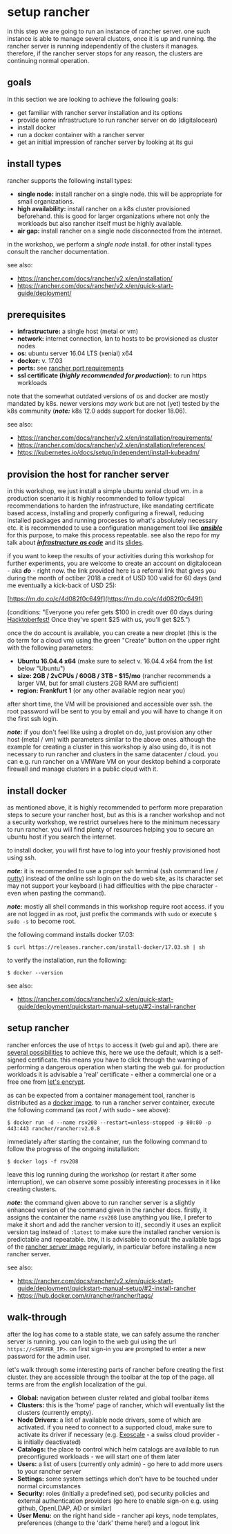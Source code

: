 
setup rancher
=============

in this step we are going to run an instance of rancher server. one such instance is able to manage several clusters, once it is up and running.
the rancher server is running independently of the clusters it manages. therefore, if the rancher server stops for any reason, the clusters
are continuing normal operation.

goals
-----

in this section we are looking to achieve the following goals:

* get familiar with rancher server installation and its options
* provide some infrastructure to run rancher server on do (digitalocean)
* install docker
* run a docker container with a rancher server
* get an initial impression of rancher server by looking at its gui

install types
-------------

rancher supports the following install types:

* **single node:** install rancher on a single node. this will be appropriate for small organizations.
* **high availability:** install rancher on a k8s cluster provisioned beforehand. this is good for larger organizations where not only the workloads but also rancher itself must be highly available.
* **air gap:** install rancher on a single node disconnected from the internet.

in the workshop, we perform a *single node* install. for other install types consult the rancher documentation.

see also:

* https://rancher.com/docs/rancher/v2.x/en/installation/
* https://rancher.com/docs/rancher/v2.x/en/quick-start-guide/deployment/

prerequisites
-------------

* **infrastructure:** a single host (metal or vm)
* **network:** internet connection, lan to hosts to be provisioned as cluster nodes 
* **os:** ubuntu server 16.04 LTS (xenial) x64
* **docker:** v. 17.03
* **ports:** see [rancher port requirements](https://rancher.com/docs/rancher/v2.x/en/installation/references/)
* **ssl certificate (*highly recommended for production*):** to run https workloads

note that the somewhat outdated versions of os and docker are mostly mandated by k8s. newer versions *may work* but are not (yet) tested
by the k8s community (***note:*** k8s 12.0 adds support for docker 18.06).

see also:

* https://rancher.com/docs/rancher/v2.x/en/installation/requirements/
* https://rancher.com/docs/rancher/v2.x/en/installation/references/
* https://kubernetes.io/docs/setup/independent/install-kubeadm/

provision the host for rancher server
-------------------------------------

in this workshop, we just install a simple ubuntu xenial cloud vm. in a production scenario it is highly recommended to
follow typical recommendations to harden the infrastructure, like mandating certificate based access, installing and
properly configuring a firewall, reducing installed packages and running processes to what's absolutely necessary etc.
it is recommended to use a configuration management tool like [***ansible***](https://www.ansible.com/)
for this purpose, to make this process repeatable. see also the repo for my talk about
[***infrastructure as code***](https://github.com/Remigius2011/iac) and its [slides](https://www.slideshare.net/remigius-stalder/iac-baselone17en).

if you want to keep the results of your activities during this workshop for further experiments, you are welcome to create
an account on digitalocean - aka ***do*** - right now. the link provided here is a referral link that gives you during the month of octiber 2018
a credit of USD 100 valid for 60 days (and me eventually a kick-back of USD 25):

[https://m.do.co/c/4d082f0c649f](https://m.do.co/c/4d082f0c649f)

(conditions: "Everyone you refer gets $100 in credit over 60 days during [Hacktoberfest!](https://hacktoberfest.digitalocean.com/) Once they've spent $25 with us, you'll get $25.")

once the do account is available, you can create a new droplet (this is the do term for a cloud vm) using the green "Create" button
on the upper right with the following parameters:

* **Ubuntu 16.04.4 x64** (make sure to select v. 16.04.4 x64 from the list below "Ubuntu")
* **size: 2GB / 2vCPUs / 60GB / 3TB - $15/mo** (rancher recommends a larger VM, but for small clusters 2GB RAM are sufficient)
* **region: Frankfurt 1** (or any other available region near you)

after short time, the VM will be provisioned and accessible over ssh. the root password will be sent to you by email and you will have to change it on the first ssh login.

***note:*** if you don't feel like using a droplet on do, just provision any other host (metal / vm) with parameters similar to the above ones.
although the example for creating a cluster in this workshop iy also using do, it is not necessary to run rancher and clusters
in the same datacenter / cloud. you can e.g. run rancher on a VMWare VM on your desktop behind a corporate firewall and
manage clusters in a public cloud with it.

install docker
--------------

as mentioned above, it is highly recommended to perform more preparation steps to secure your rancher host, but as this
is a rancher workshop and not a security workshop, we restrict ourselves here to the minimum necessary to run rancher.
you will find plenty of resources helping you to secure an ubuntu host if you search the internet.

to install docker, you will first have to log into your freshly provisioned host using ssh.

***note:*** it is recommended to use a proper ssh terminal (ssh command line / [putty](https://www.putty.org/))
instead of the online ssh login on the do web site, as its character set may not support your keyboard
(i had difficulties with the pipe character - even when pasting the command).

***note:*** mostly all shell commands in this workshop require root access. if you are not logged in as root, just prefix the commands with `sudo` or execute `$ sudo -s` to become root.

the following command installs docker 17.03:

```
$ curl https://releases.rancher.com/install-docker/17.03.sh | sh
```

to verify the installation, run the following:

```
$ docker --version
```

see also:

* https://rancher.com/docs/rancher/v2.x/en/quick-start-guide/deployment/quickstart-manual-setup/#2-install-rancher

setup rancher
-------------

rancher enforces the use of `https` to access it (web gui and api). there are
[several possibilities](https://rancher.com/docs/rancher/v2.x/en/installation/single-node/#2-choose-an-ssl-option-and-install-rancher)
to achieve this, here we use the default, which is a self-signed certificate. this means you have to click through
the warning of performing a dangerous operation when starting the web gui. for production workloads it is advisable
a 'real' certificate - either a commercial one or a free one from [let's encrypt](https://letsencrypt.org/).

as can be expected from a container management tool, rancher is distributed as a [docker image](https://hub.docker.com/r/rancher/rancher/).
to run a rancher server container, execute the following command (as root / with sudo - see above):

```
$ docker run -d --name rsv208 --restart=unless-stopped -p 80:80 -p 443:443 rancher/rancher:v2.0.8
```

immediately after starting the container, run the following command to follow the progress of the ongoing installation:

```
$ docker logs -f rsv208
```

leave this log running during the workshop (or restart it after some interruption), we can observe some possibly interesting
processes in it like creating clusters.

***note:*** the command given above to run rancher server is a slightly enhanced version of the command given in the rancher docs.
firstly, it assigns the container the name `rsv208` (use anything you like, I prefer to make it short and add the rancher version to it),
secondly it uses an explicit version tag instead of `:latest` to make sure the installed rancher version is predictable and repeatable.
btw, it is advisable to consult the available tags of the [rancher server image](https://hub.docker.com/r/rancher/rancher/tags/)
regularly, in particular before installing a new rancher server.

see also:

* https://rancher.com/docs/rancher/v2.x/en/quick-start-guide/deployment/quickstart-manual-setup/#2-install-rancher
* https://hub.docker.com/r/rancher/rancher/tags/

walk-through
------------

after the log has come to a stable state, we can safely assume the rancher server is running.
you can login to the web gui using the url `https://<SERVER_IP>`. on first sign-in you are prompted to
enter a new password for the admin user.

let's walk through some interesting parts of rancher before creating the first cluster. they are accessible through the
toolbar at the top of the page. all terms are from the *english* localization of the gui.

* **Global:** navigation between cluster related and global toolbar items
* **Clusters:** this is the 'home' page of rancher, which will eventually list the clusters (currently empty).
* **Node Drivers:** a list of available node drivers, some of which are activated. if you need to connect to a supported cloud,
    make sure to activate its driver if necessary (e.g. [Exoscale](https://www.exoscale.com/) - a swiss cloud provider - is initially deactivated)
* **Catalogs:** the place to control which helm catalogs are available to run preconfigured workloads - we will start one of them later 
* **Users:** a list of users (currently only admin) - go here to add more users to your rancher server
* **Settings:** some system settings which don't have to be touched under normal circumstances
* **Security:** roles (initially a predefined set), pod security policies and external authentication providers (go here to enable sign-on e.g. using github, OpenLDAP, AD or similar)
* **User Menu:** on the right hand side - rancher api keys, node templates, preferences (change to the 'dark' theme here!) and a logout link

